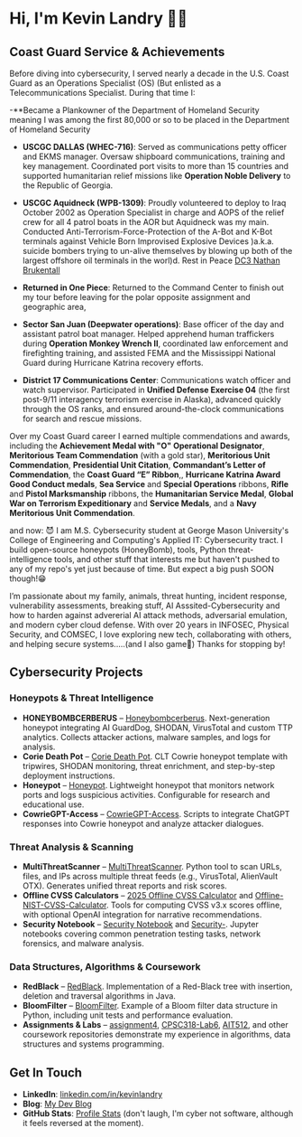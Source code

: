 # Hi, I'm Kevin Landry 👋😇

## Coast Guard Service & Achievements

Before diving into cybersecurity, I served nearly a decade in the U.S. Coast Guard as an Operations Specialist (OS) (But enlisted as a Telecommunications Specialist. During that time I:

-**Became a Plankowner of the Department of Homeland Security meaning I was among the first 80,000 or so to be placed in the Department of Homeland Security  
- **USCGC DALLAS (WHEC-716)**: Served as communications petty officer and EKMS manager. Oversaw shipboard communications, training and key management. Coordinated port visits to more than 15 countries and supported humanitarian relief missions like **Operation Noble Delivery** to the Republic of Georgia.

- **USCGC Aquidneck (WPB-1309)**: Proudly volunteered to deploy to Iraq October 2002 as Operation Specialist in charge and AOPS of the relief crew for all 4 patrol boats in the AOR but Aquidneck was my main. Conducted Anti-Terrorism-Force-Protection of the A-Bot and K-Bot terminals against Vehicle Born Improvised Explosive Devices )a.k.a. suicide bombers trying to un-alive themselves by blowing up both of the largest offshore oil terminals in the worl)d. Rest in Peace [DC3 Nathan Brukentall](https://en.wikipedia.org/wiki/Nathan_Bruckenthal)

- **Returned in One Piece**: Returned to the Command Center to finish out my tour before leaving for the polar opposite assignment and geographic area,
  
- **Sector San Juan (Deepwater operations)**: Base officer of the day and assistant patrol boat manager. Helped apprehend human traffickers during **Operation Monkey Wrench II**, coordinated law enforcement and firefighting training, and assisted FEMA and the Mississippi National Guard during Hurricane Katrina recovery efforts.
- **District 17 Communications Center**: Communications watch officer and watch supervisor. Participated in **Unified Defense Exercise 04** (the first post-9/11 interagency terrorism exercise in Alaska), advanced quickly through the OS ranks, and ensured around-the-clock communications for search and rescue missions.

Over my Coast Guard career I earned multiple commendations and awards, including the  **Achievement Medal with "O" Operational Designator**, **Meritorious Team Commendation** (with a gold star), **Meritorious Unit Commendation**, **Presidential Unit Citation**, **Commandant’s Letter of Commendation**, the **Coast Guard “E” Ribbon**,, **Hurricane Katrina Award** **Good Conduct medals**, **Sea Service** and **Special Operations** ribbons, **Rifle** and **Pistol Marksmanship** ribbons, the **Humanitarian Service Medal**, **Global War on Terrorism Expeditionary** and **Service Medals**, and a **Navy Meritorious Unit Commendation**.

and now: 😈 I am M.S. Cybersecurity student at George Mason University's College of Engineering and Computing's Applied IT: Cybersecurity tract. I build open-source honeypots (HoneyBomb), tools, Python threat-intelligence tools, and other stuff that interests me but haven't pushed to any of my repo's yet just because of time. But expect a big push SOON though!😁 

I’m passionate about my family, animals, threat hunting, incident response, vulnerability assessments, breaking stuff, AI Asssited-Cybersecurity and how to harden against advererial AI attack methods, adversarial emulation, and modern cyber cloud defense. With over 20 years in INFOSEC, Physical Security, and COMSEC, I love exploring new tech, collaborating with others, and helping secure systems.....(and I also game👀) Thanks for stopping by!

## Cybersecurity Projects

### Honeypots & Threat Intelligence

* **HONEYBOMBCERBERUS** – [Honeybombcerberus](https://github.com/DadOpsMateoMaddox/HONEYBOMBCERBERUS). Next-generation honeypot integrating AI GuardDog, SHODAN, VirusTotal and custom TTP analytics. Collects attacker actions, malware samples, and logs for analysis.
* **Corie Death Pot** – [Corie Death Pot](https://github.com/DadOpsMateoMaddox/Corie_Death_Pot). CLT Cowrie honeypot template with tripwires, SHODAN monitoring, threat enrichment, and step-by-step deployment instructions.
* **Honeypot** – [Honeypot](https://github.com/DadOpsMateoMaddox/honeypot). Lightweight honeypot that monitors network ports and logs suspicious activities. Configurable for research and educational use.
* **CowrieGPT-Access** – [CowrieGPT-Access](https://github.com/DadOpsMateoMaddox/CowrieGPT-Access). Scripts to integrate ChatGPT responses into Cowrie honeypot and analyze attacker dialogues.

### Threat Analysis & Scanning

* **MultiThreatScanner** – [MultiThreatScanner](https://github.com/DadOpsMateoMaddox/MultiThreatScanner). Python tool to scan URLs, files, and IPs across multiple threat feeds (e.g., VirusTotal, AlienVault OTX). Generates unified threat reports and risk scores.
* **Offline CVSS Calculators** – [2025 Offline CVSS Calculator](https://github.com/DadOpsMateoMaddox/2025-Offline-CVSS-Calculator-Optional-OpenAI-Integration) and [Offline-NIST-CVSS-Calculator](https://github.com/DadOpsMateoMaddox/Offline-NIST-CVSS-Calculator). Tools for computing CVSS v3.x scores offline, with optional OpenAI integration for narrative recommendations.
* **Security Notebook** – [Security Notebook](https://github.com/DadOpsMateoMaddox/Security-Notebook) and [Security-](https://github.com/DadOpsMateoMaddox/Security-). Jupyter notebooks covering common penetration testing tasks, network forensics, and malware analysis.

### Data Structures, Algorithms & Coursework

* **RedBlack** – [RedBlack](https://github.com/DadOpsMateoMaddox/RedBlack). Implementation of a Red-Black tree with insertion, deletion and traversal algorithms in Java.
* **BloomFilter** – [BloomFilter](https://github.com/DadOpsMateoMaddox/BloomFilter). Example of a Bloom filter data structure in Python, including unit tests and performance evaluation.
* **Assignments & Labs** – [assignment4](https://github.com/DadOpsMateoMaddox/assignment4), [CPSC318-Lab6](https://github.com/DadOpsMateoMaddox/CPSC318-Lab6), [AIT512](https://github.com/DadOpsMateoMaddox/AIT512), and other coursework repositories demonstrate my experience in algorithms, data structures and systems programming.

## Get In Touch

- **LinkedIn**: [linkedin.com/in/kevinlandry](https://www.linkedin.com/in/kevinlandry)
- **Blog**: [My Dev Blog](https://www.automateyourlife.blog)
- **GitHub Stats**: [Profile Stats](https://github.com/anuraghazra/github-readme-stats) (don't laugh, I'm cyber not software, although it feels reversed at the moment).

